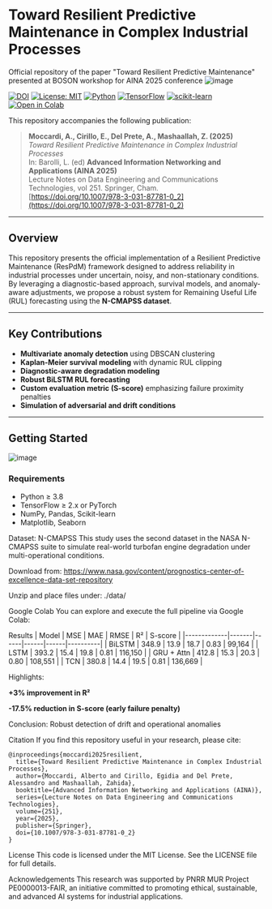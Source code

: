 

# Toward Resilient Predictive Maintenance in Complex Industrial Processes

Official repository of the paper "Toward Resilient Predictive Maintenance" presented at BOSON workshop for AINA 2025 conference 
![image](https://github.com/user-attachments/assets/62b3f5e1-0dda-4be6-be5f-727a898a1681)

[![DOI](https://img.shields.io/badge/DOI-10.1007%2F978--3--031--87781--0__2-blue)](https://doi.org/10.1007/978-3-031-87781-0_2)
[![License: MIT](https://img.shields.io/badge/License-MIT-green.svg)](LICENSE)
[![Python](https://img.shields.io/badge/python-3.8+-blue.svg)](https://www.python.org/)
[![TensorFlow](https://img.shields.io/badge/framework-TensorFlow-orange.svg)](https://www.tensorflow.org/)
[![scikit-learn](https://img.shields.io/badge/library-scikit--learn-blue)](https://scikit-learn.org/)
[![Open in Colab](https://colab.research.google.com/assets/colab-badge.svg)](https://colab.research.google.com/drive/1LmY0QvsebPMth4cCeg-pn6Pk_Tob4UfK?usp=sharing)

This repository accompanies the following publication:

> **Moccardi, A., Cirillo, E., Del Prete, A., Mashaallah, Z. (2025)**  
> *Toward Resilient Predictive Maintenance in Complex Industrial Processes*  
> In: Barolli, L. (ed) **Advanced Information Networking and Applications (AINA 2025)**  
> Lecture Notes on Data Engineering and Communications Technologies, vol 251. Springer, Cham.  
> [https://doi.org/10.1007/978-3-031-87781-0_2](https://doi.org/10.1007/978-3-031-87781-0_2)

---

## Overview

This repository presents the official implementation of a Resilient Predictive Maintenance (ResPdM) framework designed to address reliability in industrial processes under uncertain, noisy, and non-stationary conditions. By leveraging a diagnostic-based approach, survival models, and anomaly-aware adjustments, we propose a robust system for Remaining Useful Life (RUL) forecasting using the **N-CMAPSS dataset**.

---

## Key Contributions

- **Multivariate anomaly detection** using DBSCAN clustering
- **Kaplan-Meier survival modeling** with dynamic RUL clipping
- **Diagnostic-aware degradation modeling**
- **Robust BiLSTM RUL forecasting**
- **Custom evaluation metric (S-score)** emphasizing failure proximity penalties
- **Simulation of adversarial and drift conditions**

---

## Getting Started

![image](https://github.com/user-attachments/assets/1c8b5cc9-08a7-4ca0-81ab-fcff7def3939)

### Requirements

- Python ≥ 3.8
- TensorFlow ≥ 2.x or PyTorch
- NumPy, Pandas, Scikit-learn
- Matplotlib, Seaborn



Dataset: N-CMAPSS
This study uses the second dataset in the NASA N-CMAPSS suite to simulate real-world turbofan engine degradation under multi-operational conditions.

Download from: https://www.nasa.gov/content/prognostics-center-of-excellence-data-set-repository

Unzip and place files under: ./data/


Google Colab
You can explore and execute the full pipeline via Google Colab:


Results
| Model       | MSE   | MAE  | RMSE | R²   | S-score  |
|-------------|-------|------|------|------|----------|
| BiLSTM      | 348.9 | 13.9 | 18.7 | 0.83 | 99,164   |
| LSTM        | 393.2 | 15.4 | 19.8 | 0.81 | 116,150  |
| GRU + Attn  | 412.8 | 15.3 | 20.3 | 0.80 | 108,551  |
| TCN         | 380.8 | 14.4 | 19.5 | 0.81 | 136,669  |


Highlights:

**+3% improvement in R²**

**-17.5% reduction in S-score (early failure penalty)**

Conclusion:
Robust detection of drift and operational anomalies

Citation
If you find this repository useful in your research, please cite:
```
@inproceedings{moccardi2025resilient,
  title={Toward Resilient Predictive Maintenance in Complex Industrial Processes},
  author={Moccardi, Alberto and Cirillo, Egidia and Del Prete, Alessandro and Mashaallah, Zahida},
  booktitle={Advanced Information Networking and Applications (AINA)},
  series={Lecture Notes on Data Engineering and Communications Technologies},
  volume={251},
  year={2025},
  publisher={Springer},
  doi={10.1007/978-3-031-87781-0_2}
}
```
License
This code is licensed under the MIT License. See the LICENSE file for full details.

Acknowledgements
This research was supported by PNRR MUR Project PE0000013-FAIR, an initiative committed to promoting ethical, sustainable, and advanced AI systems for industrial applications.
